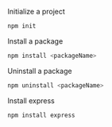 Initialize a project

```JavaScript
npm init
```

Install a package

```JavaScript
npm install <packageName>
```

Uninstall a package

```JavaScript
npm uninstall <packageName>
```

Install express

```JavaScript
npm install express
```
